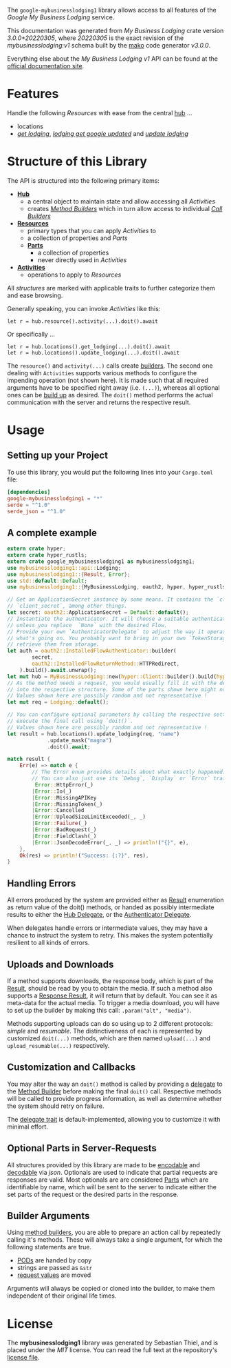 <!---
DO NOT EDIT !
This file was generated automatically from 'src/mako/api/README.md.mako'
DO NOT EDIT !
-->
The `google-mybusinesslodging1` library allows access to all features of the *Google My Business Lodging* service.

This documentation was generated from *My Business Lodging* crate version *3.0.0+20220305*, where *20220305* is the exact revision of the *mybusinesslodging:v1* schema built by the [mako](http://www.makotemplates.org/) code generator *v3.0.0*.

Everything else about the *My Business Lodging* *v1* API can be found at the
[official documentation site](https://developers.google.com/my-business/).
# Features

Handle the following *Resources* with ease from the central [hub](https://docs.rs/google-mybusinesslodging1/3.0.0+20220305/google_mybusinesslodging1/MyBusinessLodging) ... 

* locations
 * [*get lodging*](https://docs.rs/google-mybusinesslodging1/3.0.0+20220305/google_mybusinesslodging1/api::LocationGetLodgingCall), [*lodging get google updated*](https://docs.rs/google-mybusinesslodging1/3.0.0+20220305/google_mybusinesslodging1/api::LocationLodgingGetGoogleUpdatedCall) and [*update lodging*](https://docs.rs/google-mybusinesslodging1/3.0.0+20220305/google_mybusinesslodging1/api::LocationUpdateLodgingCall)




# Structure of this Library

The API is structured into the following primary items:

* **[Hub](https://docs.rs/google-mybusinesslodging1/3.0.0+20220305/google_mybusinesslodging1/MyBusinessLodging)**
    * a central object to maintain state and allow accessing all *Activities*
    * creates [*Method Builders*](https://docs.rs/google-mybusinesslodging1/3.0.0+20220305/google_mybusinesslodging1/client::MethodsBuilder) which in turn
      allow access to individual [*Call Builders*](https://docs.rs/google-mybusinesslodging1/3.0.0+20220305/google_mybusinesslodging1/client::CallBuilder)
* **[Resources](https://docs.rs/google-mybusinesslodging1/3.0.0+20220305/google_mybusinesslodging1/client::Resource)**
    * primary types that you can apply *Activities* to
    * a collection of properties and *Parts*
    * **[Parts](https://docs.rs/google-mybusinesslodging1/3.0.0+20220305/google_mybusinesslodging1/client::Part)**
        * a collection of properties
        * never directly used in *Activities*
* **[Activities](https://docs.rs/google-mybusinesslodging1/3.0.0+20220305/google_mybusinesslodging1/client::CallBuilder)**
    * operations to apply to *Resources*

All *structures* are marked with applicable traits to further categorize them and ease browsing.

Generally speaking, you can invoke *Activities* like this:

```Rust,ignore
let r = hub.resource().activity(...).doit().await
```

Or specifically ...

```ignore
let r = hub.locations().get_lodging(...).doit().await
let r = hub.locations().update_lodging(...).doit().await
```

The `resource()` and `activity(...)` calls create [builders][builder-pattern]. The second one dealing with `Activities` 
supports various methods to configure the impending operation (not shown here). It is made such that all required arguments have to be 
specified right away (i.e. `(...)`), whereas all optional ones can be [build up][builder-pattern] as desired.
The `doit()` method performs the actual communication with the server and returns the respective result.

# Usage

## Setting up your Project

To use this library, you would put the following lines into your `Cargo.toml` file:

```toml
[dependencies]
google-mybusinesslodging1 = "*"
serde = "^1.0"
serde_json = "^1.0"
```

## A complete example

```Rust
extern crate hyper;
extern crate hyper_rustls;
extern crate google_mybusinesslodging1 as mybusinesslodging1;
use mybusinesslodging1::api::Lodging;
use mybusinesslodging1::{Result, Error};
use std::default::Default;
use mybusinesslodging1::{MyBusinessLodging, oauth2, hyper, hyper_rustls};

// Get an ApplicationSecret instance by some means. It contains the `client_id` and 
// `client_secret`, among other things.
let secret: oauth2::ApplicationSecret = Default::default();
// Instantiate the authenticator. It will choose a suitable authentication flow for you, 
// unless you replace  `None` with the desired Flow.
// Provide your own `AuthenticatorDelegate` to adjust the way it operates and get feedback about 
// what's going on. You probably want to bring in your own `TokenStorage` to persist tokens and
// retrieve them from storage.
let auth = oauth2::InstalledFlowAuthenticator::builder(
        secret,
        oauth2::InstalledFlowReturnMethod::HTTPRedirect,
    ).build().await.unwrap();
let mut hub = MyBusinessLodging::new(hyper::Client::builder().build(hyper_rustls::HttpsConnector::with_native_roots()), auth);
// As the method needs a request, you would usually fill it with the desired information
// into the respective structure. Some of the parts shown here might not be applicable !
// Values shown here are possibly random and not representative !
let mut req = Lodging::default();

// You can configure optional parameters by calling the respective setters at will, and
// execute the final call using `doit()`.
// Values shown here are possibly random and not representative !
let result = hub.locations().update_lodging(req, "name")
             .update_mask("magna")
             .doit().await;

match result {
    Err(e) => match e {
        // The Error enum provides details about what exactly happened.
        // You can also just use its `Debug`, `Display` or `Error` traits
         Error::HttpError(_)
        |Error::Io(_)
        |Error::MissingAPIKey
        |Error::MissingToken(_)
        |Error::Cancelled
        |Error::UploadSizeLimitExceeded(_, _)
        |Error::Failure(_)
        |Error::BadRequest(_)
        |Error::FieldClash(_)
        |Error::JsonDecodeError(_, _) => println!("{}", e),
    },
    Ok(res) => println!("Success: {:?}", res),
}

```
## Handling Errors

All errors produced by the system are provided either as [Result](https://docs.rs/google-mybusinesslodging1/3.0.0+20220305/google_mybusinesslodging1/client::Result) enumeration as return value of
the doit() methods, or handed as possibly intermediate results to either the 
[Hub Delegate](https://docs.rs/google-mybusinesslodging1/3.0.0+20220305/google_mybusinesslodging1/client::Delegate), or the [Authenticator Delegate](https://docs.rs/yup-oauth2/*/yup_oauth2/trait.AuthenticatorDelegate.html).

When delegates handle errors or intermediate values, they may have a chance to instruct the system to retry. This 
makes the system potentially resilient to all kinds of errors.

## Uploads and Downloads
If a method supports downloads, the response body, which is part of the [Result](https://docs.rs/google-mybusinesslodging1/3.0.0+20220305/google_mybusinesslodging1/client::Result), should be
read by you to obtain the media.
If such a method also supports a [Response Result](https://docs.rs/google-mybusinesslodging1/3.0.0+20220305/google_mybusinesslodging1/client::ResponseResult), it will return that by default.
You can see it as meta-data for the actual media. To trigger a media download, you will have to set up the builder by making
this call: `.param("alt", "media")`.

Methods supporting uploads can do so using up to 2 different protocols: 
*simple* and *resumable*. The distinctiveness of each is represented by customized 
`doit(...)` methods, which are then named `upload(...)` and `upload_resumable(...)` respectively.

## Customization and Callbacks

You may alter the way an `doit()` method is called by providing a [delegate](https://docs.rs/google-mybusinesslodging1/3.0.0+20220305/google_mybusinesslodging1/client::Delegate) to the 
[Method Builder](https://docs.rs/google-mybusinesslodging1/3.0.0+20220305/google_mybusinesslodging1/client::CallBuilder) before making the final `doit()` call. 
Respective methods will be called to provide progress information, as well as determine whether the system should 
retry on failure.

The [delegate trait](https://docs.rs/google-mybusinesslodging1/3.0.0+20220305/google_mybusinesslodging1/client::Delegate) is default-implemented, allowing you to customize it with minimal effort.

## Optional Parts in Server-Requests

All structures provided by this library are made to be [encodable](https://docs.rs/google-mybusinesslodging1/3.0.0+20220305/google_mybusinesslodging1/client::RequestValue) and 
[decodable](https://docs.rs/google-mybusinesslodging1/3.0.0+20220305/google_mybusinesslodging1/client::ResponseResult) via *json*. Optionals are used to indicate that partial requests are responses 
are valid.
Most optionals are are considered [Parts](https://docs.rs/google-mybusinesslodging1/3.0.0+20220305/google_mybusinesslodging1/client::Part) which are identifiable by name, which will be sent to 
the server to indicate either the set parts of the request or the desired parts in the response.

## Builder Arguments

Using [method builders](https://docs.rs/google-mybusinesslodging1/3.0.0+20220305/google_mybusinesslodging1/client::CallBuilder), you are able to prepare an action call by repeatedly calling it's methods.
These will always take a single argument, for which the following statements are true.

* [PODs][wiki-pod] are handed by copy
* strings are passed as `&str`
* [request values](https://docs.rs/google-mybusinesslodging1/3.0.0+20220305/google_mybusinesslodging1/client::RequestValue) are moved

Arguments will always be copied or cloned into the builder, to make them independent of their original life times.

[wiki-pod]: http://en.wikipedia.org/wiki/Plain_old_data_structure
[builder-pattern]: http://en.wikipedia.org/wiki/Builder_pattern
[google-go-api]: https://github.com/google/google-api-go-client

# License
The **mybusinesslodging1** library was generated by Sebastian Thiel, and is placed 
under the *MIT* license.
You can read the full text at the repository's [license file][repo-license].

[repo-license]: https://github.com/Byron/google-apis-rsblob/main/LICENSE.md
